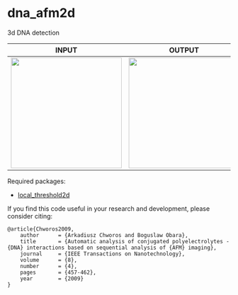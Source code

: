 # dna_afm2d

3d DNA detection<br/>

| INPUT | OUTPUT |
| ------------- | ------------- |
| <img src="https://github.com/BoguslawObara/cell_protrusions3d/blob/master/im/aft_image.png" width="250"> | <img src="https://github.com/BoguslawObara/cell_protrusions3d/blob/master/im/aft_image_dna.png" width="250"> |

Required packages:
- [local_threshold2d](../../../local_threshold2d)

If you find this code useful in your research and development, please consider citing:

    @article{Chworos2009,
        author      = {Arkadiusz Chworos and Boguslaw Obara},
        title       = {Automatic analysis of conjugated polyelectrolytes - {DNA} interactions based on sequential analysis of {AFM} imaging},
        journal     = {IEEE Transactions on Nanotechnology},
        volume      = {8},
        number      = {4},
        pages       = {457-462},
        year        = {2009}
    }
